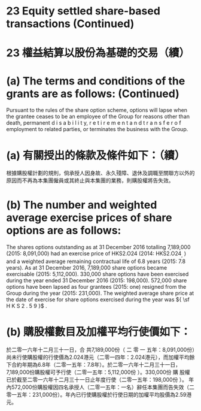 # 23 Equity settled share-based transactions (Continued)  

# 23 權益結算以股份為基礎的交易（續）  

# (a) The terms and conditions of the grants are as follows: (Continued)  

Pursuant to the rules of the share option scheme, options will lapse when the grantee ceases to be an employee of the Group for reasons other than death, permanent d i s a b i l i t y, r e t i r e m e n t a n d t r a n s f e r o f employment to related parties, or terminates the business with the Group.  

# (a) 有關授出的條款及條件如下：（續）  

根據購股權計劃的規則，倘承授人因身故、永久殘障、退休及調職至關聯方以外的原因而不再為本集團僱員或其終止與本集團的業務，則購股權將告失效。  

# (b) The number and weighted average exercise prices of share options are as follows:  

The shares options outstanding as at 31 December 2016 totalling 7,189,000 (2015: 8,091,000) had an exercise price of $\mathsf { H K S 2 . O 2 4 }$ (2014: $\mathsf { H K S 2 . O 2 4 } _ { , }$ ) and a weighted average remaining contractual life of 6.8 years (2015: 7.8 years). As at 31 December 2016, 7,189,000 share options became exercisable (2015: 5,112,000). 330,000 share options have been exercised during the year ended 31 December 2016 (2015: 198,000). 572,000 share options have been lapsed as four grantees (2015: one) resigned from the Group during the year (2015: 231,000). The weighted average share price at the date of exercise for share options exercised during the year was ${ \sf H K S 2 . 5 9 }$ .  

# (b) 購股權數目及加權平均行使價如下：  

於二零一六年十二月三十一日，合 共7,189,000份（ 二 零 一 五年：8,091,000份）尚未行使購股權的行使價為2.024港元（二零一四年：2.024港元），而加權平均餘下合約年期為6.8年（二零一五年：7.8年）。於二零一六年十二月三十一日，7,189,000份購股權可予行使（二零一五年：5,112,000份 ）。330,000份 購 股權已於截至二零一六年十二月三十一日止年度行使（二零一五年：198,000份 ）。 年 內572,000份購股權因四名承授人（二零一五年：一名）辭任本集團而告失效（二零一五年：231,000份）。年內已行使購股權於行使日期的加權平均股價為2.59港元。  